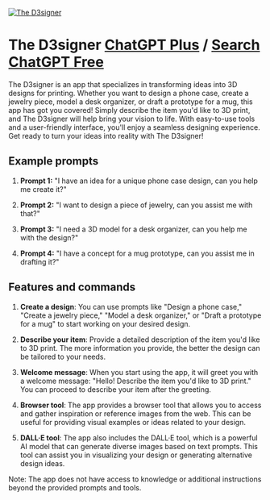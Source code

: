 
[![The D3signer](https://files.oaiusercontent.com/file-YVF0yFzKwEDaRYunXzX0okGA?se=2123-10-17T00%3A06%3A32Z&sp=r&sv=2021-08-06&sr=b&rscc=max-age%3D31536000%2C%20immutable&rscd=attachment%3B%20filename%3Dd5cf1b84-34e2-4c3f-9e1e-608b97166415.png&sig=trvqU17Q31rPWzMOHx6Je7whxIVzMx2j5fF3DJu1jvo%3D)](https://chat.openai.com/g/g-8PwZpGHLP-the-d3signer)

# The D3signer [ChatGPT Plus](https://chat.openai.com/g/g-8PwZpGHLP-the-d3signer) / [Search ChatGPT Free](https://gptcall.net/index.html#/?search=The%20D3signer)

The D3signer is an app that specializes in transforming ideas into 3D designs for printing. Whether you want to design a phone case, create a jewelry piece, model a desk organizer, or draft a prototype for a mug, this app has got you covered! Simply describe the item you'd like to 3D print, and The D3signer will help bring your vision to life. With easy-to-use tools and a user-friendly interface, you'll enjoy a seamless designing experience. Get ready to turn your ideas into reality with The D3signer!

## Example prompts

1. **Prompt 1:** "I have an idea for a unique phone case design, can you help me create it?"

2. **Prompt 2:** "I want to design a piece of jewelry, can you assist me with that?"

3. **Prompt 3:** "I need a 3D model for a desk organizer, can you help me with the design?"

4. **Prompt 4:** "I have a concept for a mug prototype, can you assist me in drafting it?"

## Features and commands

1. **Create a design**: You can use prompts like "Design a phone case," "Create a jewelry piece," "Model a desk organizer," or "Draft a prototype for a mug" to start working on your desired design.

2. **Describe your item**: Provide a detailed description of the item you'd like to 3D print. The more information you provide, the better the design can be tailored to your needs.

3. **Welcome message**: When you start using the app, it will greet you with a welcome message: "Hello! Describe the item you'd like to 3D print." You can proceed to describe your item after the greeting.

4. **Browser tool**: The app provides a browser tool that allows you to access and gather inspiration or reference images from the web. This can be useful for providing visual examples or ideas related to your design.

5. **DALL·E tool**: The app also includes the DALL·E tool, which is a powerful AI model that can generate diverse images based on text prompts. This tool can assist you in visualizing your design or generating alternative design ideas.

Note: The app does not have access to knowledge or additional instructions beyond the provided prompts and tools.


